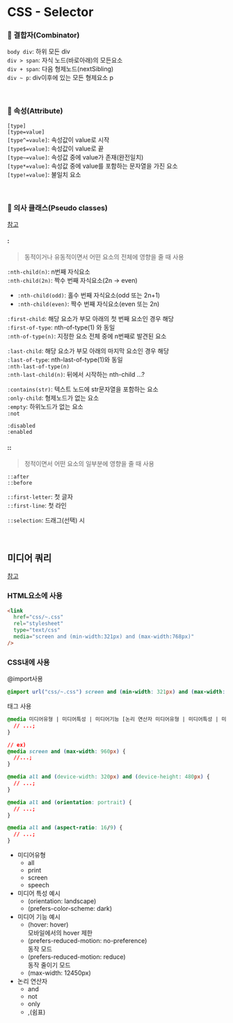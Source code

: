 # CSS - Selector

### 🦋 결합자(Combinator)

`body div`: 하위 모든 div\
`div > span`: 자식 노드(바로아래)의 모든요소\
`div + span`: 다음 형제노드(nextSibling)\
`div ~ p`: div이후에 있는 모든 형제요소 p

<br />

### 🦋 속성(Attribute)

`[type]`\
`[type=value]`\
`[type^=vaule]`: 속성값이 value로 시작\
`[type$=value]`: 속성값이 value로 끝\
`[type~=value]`: 속성값 중에 value가 존재(완전일치)\
`[type*=value]`: 속성값 중에 value를 포함하는 문자열을 가진 요소\
`[type!=value]`: 불일치 요소

<br />

### 🦋 의사 클래스(Pseudo classes)

[참고](https://developer.mozilla.org/en-US/docs/Web/CSS/Pseudo-classes)

#### **:**

> 동적이거나 유동적이면서 어떤 요소의 전체에 영향을 줄 때 사용

`:nth-child(n)`: n번째 자식요소\
`:nth-child(2n)`: 짝수 번째 자식요소(2n -> even)

- `:nth-child(odd)`: 홀수 번째 자식요소(odd 또는 2n+1)
- `:nth-child(even)`: 짝수 번째 자식요소(even 또는 2n)

`:first-child`: 해당 요소가 부모 아래의 첫 번째 요소인 경우 해당\
`:first-of-type`: nth-of-type(1) 와 동일\
`:nth-of-type(n)`: 지정한 요소 전체 중에 n번째로 발견된 요소

`:last-child`: 해당 요소가 부모 아래의 마지막 요소인 경우 해당\
`:last-of-type`: nth-last-of-type(1)와 동일\
`:nth-last-of-type(n)`\
`:nth-last-child(n)`: 뒤에서 시작하는 nth-child ...?

`:contains(str)`: 텍스트 노드에 str문자열을 포함하는 요소\
`:only-child`: 형제노드가 없는 요소\
`:empty`: 하위노드가 없는 요소\
`:not`

`:disabled`\
`:enabled`

#### **::**

> 정적이면서 어떤 요소의 일부분에 영향을 줄 때 사용

`::after`\
`::before`

`::first-letter`: 첫 글자\
`::first-line`: 첫 라인

`::selection`: 드래그(선택) 시

<br />

## 미디어 쿼리

[참고](https://developer.mozilla.org/ko/docs/Web/CSS/Media_Queries/Using_media_queries#%EB%AF%B8%EB%94%94%EC%96%B4_%ED%8A%B9%EC%84%B1)

### HTML요소에 사용

```html
<link
  href="css/~.css"
  rel="stylesheet"
  type="text/css"
  media="screen and (min-width:321px) and (max-width:768px)"
/>
```

### CSS내에 사용

@import사용

```css
@import url("css/~.css") screen and (min-width: 321px) and (max-width: 768px);
```

태그 사용

```css
@media 미디어유형 | 미디어특성 | 미디어기능 [논리 연산자 미디어유형 | 미디어특성 | 미디어기능 ...] {
  // ...;
}

// ex)
@media screen and (max-width: 960px) {
  //...;
}

@media all and (device-width: 320px) and (device-height: 480px) {
  // ...;
}

@media all and (orientation: portrait) {
  // ...;
}

@media all and (aspect-ratio: 16/9) {
  // ...;
}
```

- 미디어유형
  - all
  - print
  - screen
  - speech
- 미디어 특성 예시
  - (orientation: landscape)
  - (prefers-color-scheme: dark)
- 미디어 기능 예시
  - (hover: hover)\
    모바일에서의 hover 제한
  - (prefers-reduced-motion: no-preference)\
    동작 모드
  - (prefers-reduced-motion: reduce)\
    동작 줄이기 모드
  - (max-width: 12450px)
- 논리 연산자
  - and
  - not
  - only
  - ,(쉼표)
